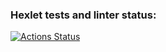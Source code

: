 ### Hexlet tests and linter status:
[![Actions Status](https://github.com/Osminogg/php-oop-project-60/actions/workflows/hexlet-check.yml/badge.svg)](https://github.com/Osminogg/php-oop-project-60/actions)